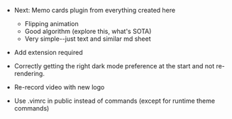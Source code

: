 

- Next: Memo cards plugin from everything created here
    - Flipping animation
    - Good algorithm (explore this, what's SOTA)
    - Very simple--just text and similar md sheet

- Add extension required

- Correctly getting the right dark mode preference at the start and not re-rendering.

- Re-record video with new logo

- Use .vimrc in public instead of commands (except for runtime theme commands)